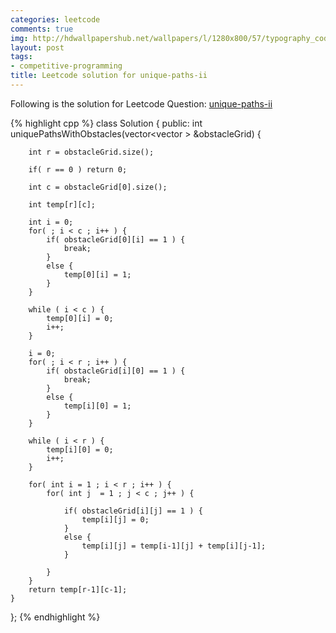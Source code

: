 ```yaml
---
categories: leetcode
comments: true
img: http://hdwallpapershub.net/wallpapers/l/1280x800/57/typography_code_javascript_black_background_programmer_syntax_1280x800_56614.jpg
layout: post
tags:
- competitive-programming
title: Leetcode solution for unique-paths-ii
---
```


Following is the solution for Leetcode Question: [unique-paths-ii](https://leetcode.com/problems/unique-paths-ii/)

{% highlight cpp %}
class Solution {
public:
    int uniquePathsWithObstacles(vector<vector<int> > &obstacleGrid) {
        
        int r = obstacleGrid.size();
        
        if( r == 0 ) return 0;
        
        int c = obstacleGrid[0].size();
        
        int temp[r][c];
        
        int i = 0;
        for( ; i < c ; i++ ) {
            if( obstacleGrid[0][i] == 1 ) {
                break;
            }
            else {
                temp[0][i] = 1;
            }
        }
        
        while ( i < c ) {
            temp[0][i] = 0;
            i++;
        }
        
        i = 0;
        for( ; i < r ; i++ ) {
            if( obstacleGrid[i][0] == 1 ) {
                break;
            }
            else {
                temp[i][0] = 1;
            }
        }
        
        while ( i < r ) {
            temp[i][0] = 0;
            i++;
        }
        
        for( int i = 1 ; i < r ; i++ ) {
            for( int j  = 1 ; j < c ; j++ ) {
                
                if( obstacleGrid[i][j] == 1 ) {
                    temp[i][j] = 0;
                }
                else {
                    temp[i][j] = temp[i-1][j] + temp[i][j-1];
                }
                
            }
        }
        return temp[r-1][c-1];
    }
};
{% endhighlight %}